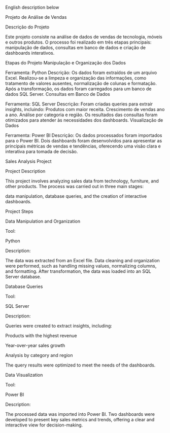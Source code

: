 English description below

Projeto de Análise de Vendas

Descrição do Projeto

Este projeto consiste na análise de dados de vendas de tecnologia, móveis e outros produtos. 
O processo foi realizado em três etapas principais: manipulação de dados, 
consultas em banco de dados e criação de dashboards interativos.

Etapas do Projeto
Manipulação e Organização dos Dados

Ferramenta: Python
Descrição:
Os dados foram extraídos de um arquivo Excel.
Realizou-se a limpeza e organização das informações, como tratamento de valores ausentes, normalização de colunas e formatação.
Após a transformação, os dados foram carregados para um banco de dados SQL Server.
Consultas em Banco de Dados

Ferramenta: SQL Server
Descrição:
Foram criadas queries para extrair insights, incluindo:
Produtos com maior receita.
Crescimento de vendas ano a ano.
Análise por categoria e região.
Os resultados das consultas foram otimizados para atender às necessidades dos dashboards.
Visualização de Dados

Ferramenta: Power BI
Descrição:
Os dados processados foram importados para o Power BI.
Dois dashboards foram desenvolvidos para apresentar as principais métricas de vendas e tendências, oferecendo uma visão clara e interativa para tomada de decisão.




Sales Analysis Project

Project Description

This project involves analyzing sales data from technology, furniture, and other products. The process was carried out in three main stages: 

data manipulation, database queries, and the creation of interactive dashboards.

Project Steps

Data Manipulation and Organization

Tool:

Python

Description:

The data was extracted from an Excel file.
Data cleaning and organization were performed, such as handling missing values, normalizing columns, and formatting.
After transformation, the data was loaded into an SQL Server database.

Database Queries

Tool: 

SQL Server

Description:

Queries were created to extract insights, 
including:

Products with the highest revenue

Year-over-year sales growth

Analysis by category and region

The query results were optimized to meet the needs of the dashboards.

Data Visualization

Tool: 

Power BI

Description:

The processed data was imported into Power BI.
Two dashboards were developed to present key sales metrics and trends, offering a clear and interactive view for decision-making.
